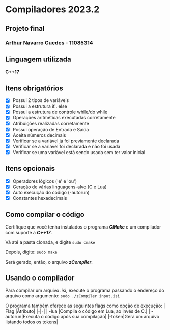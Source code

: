 # Compiladores 2023.2
## Projeto final
### Arthur Navarro Guedes - 11085314

## Linguagem utilizada
#### C++17
## Itens obrigatórios
- [x] Possui 2 tipos de variáveis
- [x] Possui a estrutura if.. else
- [x] Possui a estrutura de controle while/do while
- [x] Operações aritméticas executadas corretamente
- [x] Atribuições realizadas corretamente
- [x] Possui operação de Entrada e Saída
- [x] Aceita números decimais
- [x] Verificar se a variável já foi previamente declarada
- [x] Verificar se a variável foi declarada e não foi usada
- [x] Verificar se uma variável está sendo usada sem ter valor inicial

## Itens opcionais
- [x] Operadores lógicos ('e' e 'ou')
- [x] Geração de várias linguagens-alvo (C e Lua)
- [x] Auto execução do código (-autorun)
- [x] Constantes hexadecimais

## Como compilar o código
Certifique que você tenha instalados o programa ***CMake*** e um compilador com suporte a ***C++17***.

Vá até a pasta clonada, e digite
`sudo cmake`

Depois, digite:
`sudo make`

Será gerado, então, o arquivo ***zCompiler***.

## Usando o compilador
Para compilar um arquivo *.isi*, execute o programa passando o endereço do arquivo como argumento:
`sudo ./zCompiler input.isi`

O programa também oferece as seguintes flags como opção de execução:
| Flag |Atributo|
|-|-|
| -lua |Compila o código em Lua, ao invés de C.|
| -autorun|Executa o código após sua compilação|
|-token|Gera um arquivo listando todos os tokens|

